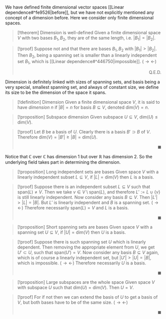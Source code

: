 We have defined finite dimensional vector spaces [[Linear dependence#^fe9526|before]], but we have not explicitly mentioned any concept of a dimension before. Here we consider only finite dimensional spaces.
>[!theorem] Dimension is well-defined
>Given a finite dimensional space $V$ with two bases $B_{1},B_{2}$, they are of the same length, i.e. $|B_{1}|=|B_{2}|$.

>[!proof] 
> Suppose not and that there are bases $B_{1},B_{2}$ with $|B_{1}|>|B_{2}|$. Then $B_{2}$, being a spanning set is smaller than a linearly independent set $B_{1}$, which is [[Linear dependence#^446750|impossible]]. ($\rightarrow\leftarrow$) <div style="text-align: right;"> Q.E.D.  </div>

Dimension is definitely linked with sizes of spanning sets, and basis being a very special, smallest spanning set, and always of constant size, we define its size to be the dimension of the space it spans.
>[!definition] Dimension
>Given a finite dimensional space $V$, it is said to have *dimension* $n$ if $|B|=n$ for basis $B\subseteq V$, denoted $\mathrm{dim}(V)=n$.

>[!proposition] Subspace dimension
>Given subspace $U\subseteq V$, $\mathrm{dim}(U)\le\mathrm{dim}(V)$.

>[!proof]
> Let $B$ be a basis of $U$. Clearly there is a basis $B'\supset B$ of $V$. Therefore $\mathrm{dim}(V)=|B'|\ge|B|=\mathrm{dim}(U)$. <p align="Right">$\blacksquare$</p>

Notice that $\mathbb{C}$ over $\mathbb{C}$ has dimension 1 but over $\mathbb{R}$ has dimension 2. So the underlying field takes part in determining the dimension.

>[!proposition] Long independent sets are bases
>Given space $V$ with a linearly independent subset $L\subseteq V$, if $|L|=\mathrm{dim}(V)$ then $L$ is a basis.

>[!proof] 
>Suppose there is an independent subset $L\subseteq V$ such that $\mathrm{span}(L)\ne V$. Then we take $v\in V\setminus \mathrm{span}(L)$, and therefore $L':=L\cup \{ v \}$ is still linearly independent. Now consider any basis $B\subseteq V$. Then $|L'|>|L|=|B|$. But $L'$ is linearly independent and $B$ is a spanning set. ($\rightarrow\leftarrow$) Therefore necessarily $\mathrm{span}(L)=V$ and $L$ is a basis. <p align="Right">$\blacksquare$</p>

>[!proposition] Short spanning sets are bases
>Given space $V$ with a spanning set $U\subseteq V$, if $|U|=\mathrm{dim}(V)$ then $U$ is a basis.

>[!proof] 
>Suppose there is such spanning set $U$ which is linearly dependent. Then removing the appropriate element from $U$, we get $U'\subset U$, such that $\mathrm{span}(U')=V$. Now consider any basis $B\subseteq V$ again, which is of course a linearly independent set, but $|U'|>|U|=|B|$, which is impossible. ($\rightarrow\leftarrow$) Therefore necessarily $U$ is a basis. <p align="Right">$\blacksquare$</p>

>[!proposition] Large subspaces are the whole space
>Given space $V$ with subspace $U$ such that $\mathrm{dim}(U)=\mathrm{dim}(V)$. Then $U=V$.

>[!proof] 
>For if not then we can extend the basis of $U$ to get a basis of $V$, but both bases have to be of the same size. ($\rightarrow\leftarrow$) <p align="Right">$\blacksquare$</p>
